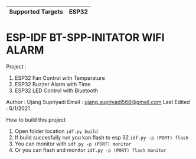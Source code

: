 | Supported Targets | ESP32 |
| ----------------- | ----- |

ESP-IDF BT-SPP-INITATOR WIFI ALARM
==================================

Project :
1. ESP32 Fan Control with Temperature
2. ESP32 Buzzer Alarm with Time
3. ESP32 LED Control with Bluetooth

Author      : Ujang Supriyadi
Email       : ujang.supriyadi568@gmail.com
Last Edited : 6/1/2021

How to build this project
1. Open folder location `idf.py build`
2. If build succesfully run you kan flash to esp 32 `idf.py -p (PORT) flash`
3. You can monitor with `idf.py -p (PORT) monitor`
4. Or you can flash and monitor `idf.py -p (PORT) flash monitor`
